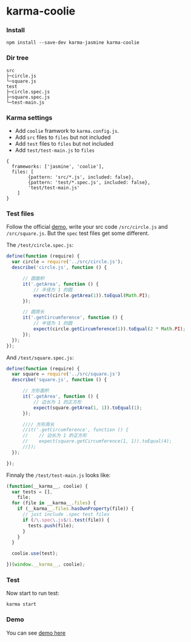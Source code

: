 karma-coolie
================
### Install
```shell
npm install --save-dev karma-jasmine karma-coolie
```

### Dir tree
```
src
├─circle.js
└─square.js
test
├─circle.spec.js
├─square.spec.js
└─test-main.js
```

### Karma settings
* Add `coolie` framwork to `karma.config.js`.
* Add `src` files to `files` but not included
* Add `test` files to `files` but not included
* Add `test/test-main.js` to `files`

```
{
  frameworks: ['jasmine', 'coolie'],
  files: [
		{pattern: 'src/*.js', included: false},
		{pattern: 'test/*.spec.js', included: false},
		'test/test-main.js'
	]
}
```

### Test files
Follow the official [demo](http://frontenddev.org/article/follow-me-coolie-six-modules-of-unit-tests.html), write your src code `/src/circle.js` and `/src/square.js`. But the `spec` test files get some different.

The `/test/circle.spec.js`:
```js
define(function (require) {
  var circle = require('../src/circle.js');
  describe('circle.js', function () {

      // 圆面积
      it('.getArea', function () {
          // 半径为 1 的圆
          expect(circle.getArea(1)).toEqual(Math.PI);
      });

      // 圆周长
      it('.getCircumference', function () {
          // 半径为 1 的圆
          expect(circle.getCircumference(1)).toEqual(2 * Math.PI);
      });
  });
});
```
And `/test/square.spec.js`:
```js
define(function (require) {
  var square = require('../src/square.js')
  describe('square.js', function () {

      // 方形面积
      it('.getArea', function () {
          // 边长为 1 的正方形
          expect(square.getArea(1, 1)).toEqual(1);
      });

      //// 方形周长
      //it('.getCircumference', function () {
      //    // 边长为 1 的正方形
      //    expect(square.getCircumference(1, 1)).toEqual(4);
      //});
  });

});
```

Finnaly the `/test/test-main.js` looks like:
```js
(function(__karma__, coolie) {
  var tests = [],
    file;
  for (file in __karma__.files) {
    if (__karma__.files.hasOwnProperty(file)) {
      // just include .spec test files
      if (/\.spec\.js$/i.test(file)) {
        tests.push(file);
      }
    }
  }

  coolie.use(test);

})(window.__karma__, coolie);
```

### Test
Now start to run test:
```shell
karma start
```

### Demo
You can see [demo here](https://github.com/cooliejs/karma-coolie/tree/demo)
